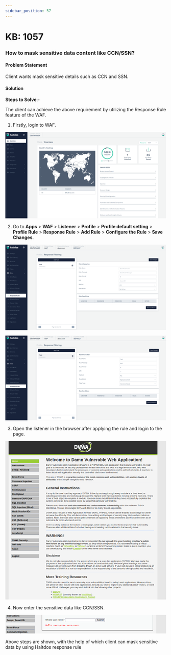 ```yaml
---
sidebar_position: 57
---
```


# KB: 1057

### **How to mask sensitive data content like CCN/SSN?**

#### **Problem Statement**

Client wants mask sensitive details such as CCN and SSN.

#### **Solution**

**Steps to Solve**:-

The client can achieve the above requirement by utilizing the Response Rule feature of the WAF.

1. Firstly, login to WAF.

![kb-1057](/img/waf/kb/v2/overview_kb_1057_1.png)

2. Go to **Apps** > **WAF** > **Listener** > **Profile** > **Profile default setting** > **Profile Rule** > **Response Rule** > **Add Rule** > **Configure the Rule** > **Save Changes**.

![kb-1057](/img/waf/kb/v2/rules_kb_1057_2.png)

![kb-1057](/img/waf/kb/v2/rules_kb_1057_3.png)

3. Open the listener in the browser after applying the rule and login to the page.

![kb-1057](/img/waf/tutorials/responserule1.png)

4. Now enter the sensitive data like CCN/SSN.

![kb-1057](/img/waf/tutorials/maskedCCN.png)

Above steps are shown, with the help of which client can mask sensitive data by using Haltdos response rule